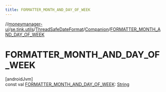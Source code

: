 ```yaml
---
title: FORMATTER_MONTH_AND_DAY_OF_WEEK
---
```

//[moneymanager-ui](../../../../index.html)/[se.tink.utils](../../index.html)/[ThreadSafeDateFormat](../index.html)/[Companion](index.html)/[FORMATTER_MONTH_AND_DAY_OF_WEEK](-f-o-r-m-a-t-t-e-r_-m-o-n-t-h_-a-n-d_-d-a-y_-o-f_-w-e-e-k.html)



# FORMATTER_MONTH_AND_DAY_OF_WEEK



[androidJvm]\
const val [FORMATTER_MONTH_AND_DAY_OF_WEEK](-f-o-r-m-a-t-t-e-r_-m-o-n-t-h_-a-n-d_-d-a-y_-o-f_-w-e-e-k.html): [String](https://kotlinlang.org/api/latest/jvm/stdlib/kotlin/-string/index.html)




